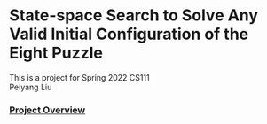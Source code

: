 # State-space Search to Solve Any Valid Initial Configuration of the Eight Puzzle
This is a project for Spring 2022 CS111   
Peiyang Liu

### [Project Overview](https://www.cs.bu.edu/courses/cs111/old/18spring/problem_sets/final_project.html)
